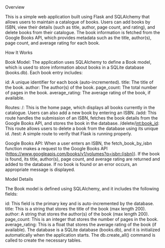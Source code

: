 Overview

This is a simple web application built using Flask and SQLAlchemy that allows users to maintain a catalogue of books. Users can add books by ISBN, view their details (such as title, author, page count, and rating), and delete books from their catalogue. The book information is fetched from the Google Books API, which provides metadata such as the title, author(s), page count, and average rating for each book.

How It Works

Book Model: The application uses SQLAlchemy to define a Book model, which is used to store information about books in a SQLite database (books.db). Each book entry includes:

id: A unique identifier for each book (auto-incremented).
title: The title of the book.
author: The author(s) of the book.
page_count: The total number of pages in the book.
average_rating: The average rating of the book, if available.

Routes: /: This is the home page, which displays all books currently in the catalogue. Users can also add a new book by entering an ISBN.
/add: This route handles the submission of an ISBN, fetches the book details from the Google Books API, and stores the book in the database.
/delete/<int:book_id>: This route allows users to delete a book from the database using its unique id.
/test: A simple route to verify that Flask is running properly.

Google Books API: When a user enters an ISBN, the fetch_book_by_isbn function makes a request to the Google Books API (https://www.googleapis.com/books/v1/volumes?q=isbn:{isbn}). If the book is found, its title, author(s), page count, and average rating are returned and added to the database. If no book is found or an error occurs, an appropriate message is displayed.

Model Details

The Book model is defined using SQLAlchemy, and it includes the following fields:

id: This field is the primary key and is auto-incremented by the database.
title: This is a string that stores the title of the book (max length 200).
author: A string that stores the author(s) of the book (max length 200).
page_count: This is an integer that stores the number of pages in the book.
average_rating: This is a float that stores the average rating of the book (if available).
The database is a SQLite database (books.db), and it is initialized automatically when the application starts. The db.create_all() command is called to create the necessary tables.

